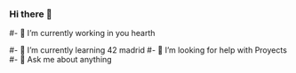 ### Hi there 👋

<p>#- 🔭 I’m currently working in you hearth</p>
#- 🌱 I’m currently learning 42 madrid 
#- 🤔 I’m looking for help with Proyects
#- 💬 Ask me about anything
